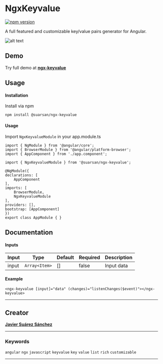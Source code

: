 # NgxKeyvalue

[![npm version](https://badge.fury.io/js/@suarsan%2Fngx-keyvalue.svg)](https://badge.fury.io/js/@suarsan%2Fngx-keyvalue)

A full featured and customizable key/value pairs generator for Angular.

![alt text](https://github.com/Suarsan/ngx-keyvalue/raw/master/projects/suarsan/ngx-keyvalue/demo.PNG)


## Demo

Try full demo  at **[ngx-keyvalue](https://javiersuarezsanchez.com/#/ngx-keyvalue)**

## Usage

#### Installation

Install via npm

    npm install @suarsan/ngx-keyvalue
    
#### Usage

Import ``NgxKeyvalueModule`` in your app.module.ts

    import { NgModule } from '@angular/core';
    import { BrowserModule } from '@angular/platform-browser';
    import { AppComponent } from './app.component';
    
    import { NgxKeyvalueModule } from '@suarsan/ngx-keyvalue';

    @NgModule({
    declarations: [
        AppComponent
    ],
    imports: [
        BrowserModule,
        NgxKeyvalueModule
    ],
    providers: [],
    bootstrap: [AppComponent]
    })
    export class AppModule { }

## Documentation

#### Inputs

| Input | Type | Default | Required | Description |
| ----- | ---- | ------  | -------- | ----------- |
| input | `Array<Item>` | [] | false | Input data |

#### Example

    <ngx-keyvalue [input]="data" (changes)="listenChanges($event)"></ngx-keyvalue>

---

## Creator

**[Javier Suárez Sánchez](https://javiersuarezsanchez.com)**




---

### Keywords

`angular` `ngx` `javascript` `keyvalue` `key` `value` `list` `rich` `customizable`

---


